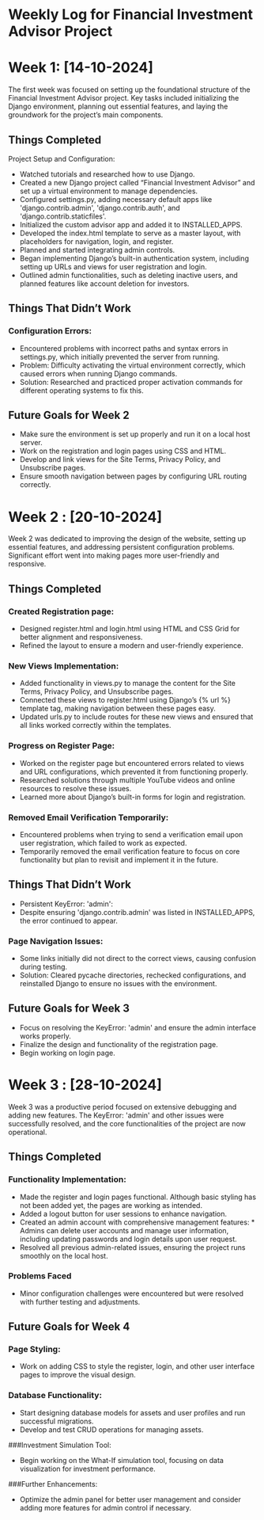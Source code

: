 # Weekly Log for Financial Investment Advisor Project

# Week 1: [14-10-2024]
The first week was focused on setting up the foundational structure of the Financial Investment Advisor project. Key tasks included initializing the Django environment, planning out essential features, and laying the groundwork for the project’s main components.

## Things Completed
Project Setup and Configuration:

* Watched tutorials and researched how to use Django.
* Created a new Django project called “Financial Investment Advisor” and set up a virtual environment to manage dependencies.
* Configured settings.py, adding necessary default apps like 'django.contrib.admin', 'django.contrib.auth', and 'django.contrib.staticfiles'.
* Initialized the custom advisor app and added it to INSTALLED_APPS.
* Developed the index.html template to serve as a master layout, with placeholders for navigation, login, and register.
* Planned and started integrating admin controls.
* Began implementing Django’s built-in authentication system, including setting up URLs and views for user registration and login.
* Outlined admin functionalities, such as deleting inactive users, and planned features like account deletion for investors.

## Things That Didn’t Work

### Configuration Errors:
* Encountered problems with incorrect paths and syntax errors in settings.py, which initially prevented the server from running.
* Problem: Difficulty activating the virtual environment correctly, which caused errors when running Django commands.
* Solution: Researched and practiced proper activation commands for different operating systems to fix this.

## Future Goals for Week 2
*	Make sure the environment is set up properly and run it on a local host server.
*	Work on the registration and login pages using CSS and HTML.
*	Develop and link views for the Site Terms, Privacy Policy, and Unsubscribe pages.
*   Ensure smooth navigation between pages by configuring URL routing correctly.

# Week 2 : [20-10-2024]
Week 2 was dedicated to improving the design of the website, setting up essential features, and addressing persistent configuration problems. Significant effort went into making pages more user-friendly and responsive.

## Things Completed

### Created Registration page:
* Designed register.html and login.html using HTML and CSS Grid for better alignment and responsiveness. 
* Refined the layout to ensure a modern and user-friendly experience.

### New Views Implementation:
* Added functionality in views.py to manage the content for the Site Terms, Privacy Policy, and Unsubscribe pages.
* Connected these views to register.html using Django’s {% url %} template tag, making navigation between these pages easy.
* Updated urls.py to include routes for these new views and ensured that all links worked correctly within the templates.

### Progress on Register Page:
* Worked on the register page but encountered errors related to views and URL configurations, which prevented it from functioning properly.
* Researched solutions through multiple YouTube videos and online resources to resolve these issues.
* Learned more about Django’s built-in forms for login and registration.

### Removed Email Verification Temporarily:
* Encountered problems when trying to send a verification email upon user registration, which failed to work as expected.
* Temporarily removed the email verification feature to focus on core functionality but plan to revisit and implement it in the future.

## Things That Didn’t Work

* Persistent KeyError: 'admin':
* Despite ensuring 'django.contrib.admin' was listed in INSTALLED_APPS, the error continued to appear.
 
### Page Navigation Issues:
* Some links initially did not direct to the correct views, causing confusion during testing.
* Solution: Cleared pycache directories, rechecked configurations, and reinstalled Django to ensure no issues with the environment.

## Future Goals for Week 3
* Focus on resolving the KeyError: 'admin' and ensure the admin interface works properly.
* Finalize the design and functionality of the registration page.
* Begin working on login page.

# Week 3 : [28-10-2024]
Week 3 was a productive period focused on extensive debugging and adding new features. The KeyError: 'admin' and other issues were successfully resolved, and the core functionalities of the project are now operational.

## Things Completed

### Functionality Implementation:
* Made the register and login pages functional. Although basic styling has not been added yet, the pages are working as intended.
* Added a logout button for user sessions to enhance navigation.
* Created an admin account with comprehensive management features:
        * Admins can delete user accounts and manage user information, including updating passwords and login details upon user request.
* Resolved all previous admin-related issues, ensuring the project runs smoothly on the local host.


### Problems Faced
* Minor configuration challenges were encountered but were resolved with further testing and adjustments.


## Future Goals for Week 4

### Page Styling:
* Work on adding CSS to style the register, login, and other user interface pages to improve the visual design.

### Database Functionality:
* Start designing database models for assets and user profiles and run successful migrations.
* Develop and test CRUD operations for managing assets.

###Investment Simulation Tool:
* Begin working on the What-If simulation tool, focusing on data visualization for investment performance.

###Further Enhancements:
* Optimize the admin panel for better user management and consider adding more features for admin control if necessary.
